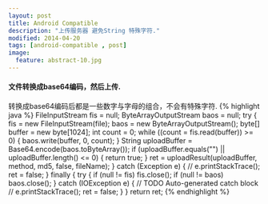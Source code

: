 ```yaml
---
layout: post
title: Android Compatible
description: "上传服务器 避免String 特殊字符."
modified: 2014-04-20
tags: [android-compatible , post]
image:
  feature: abstract-10.jpg
---
```


#### 文件转换成base64编码，然后上传.

转换成base64编码后都是一些数字与字母的组合，不会有特殊字符.
{% highlight java %}
    FileInputStream fis = null;
    ByteArrayOutputStream baos = null;
    try {
        fis = new FileInputStream(file);
        baos = new ByteArrayOutputStream();
        byte[] buffer = new byte[1024];
        int count = 0;
        while ((count = fis.read(buffer)) >= 0) {
            baos.write(buffer, 0, count);
        }
        String uploadBuffer = Base64.encode(baos.toByteArray());
        if (uploadBuffer.equals("") || uploadBuffer.length() <= 0) {
            return true;
         }
        ret = uploadResult(uploadBuffer, method, md5, false, fileName);
      } catch (Exception e) {
             // e.printStackTrace();
             ret = false;
      } finally {
            try {
                if (null != fis)
                    fis.close();
                if (null != baos)
                    baos.close();
                } catch (IOException e) {
                    // TODO Auto-generated catch block
                    // e.printStackTrace();
                     ret = false;
                }
       }
      return ret;
{% endhighlight %}






